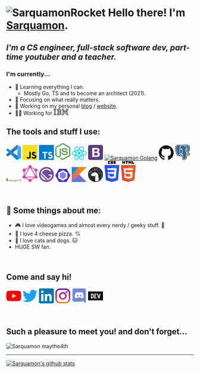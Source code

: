 # <img alt="SarquamonRocket" width="30px" height="auto" src="https://media.giphy.com/media/hpFCIpvGxUKgTfjRKl/giphy.gif"/> Hello there! I'm [Sarquamon][website].

## <em>I'm a CS engineer, full-stack software dev, part-time youtuber and a teacher.</em>

### I'm currently...

- 🌱 Learning everything I can.
  - Mostly Go, TS and to become an architect (2021).
- 🎯 Focusing on what really matters.
- 🌟 Working on my personal [blog][website] / [website][website].
- 👷‍♂️ Working for [<img alt="SarquamonRocket" width="40px" height="auto" src="https://raw.githubusercontent.com/Sarquamon/Sarquamon/master/assets/icons/ibm.svg"/>][ibm]

## The tools and stuff I use:

[<img alt="Sarquamon vscode" width="40rem" height="auto" src="https://raw.githubusercontent.com/Sarquamon/Sarquamon/master/assets/icons/vscode.svg"/>][vscode]
[<img alt="Sarquamon js" width="40rem" height="auto" src="https://raw.githubusercontent.com/Sarquamon/Sarquamon/master/assets/icons/javascript.svg"/>][js]
[<img alt="Sarquamon ts" width="40rem" height="auto" src="https://raw.githubusercontent.com/Sarquamon/Sarquamon/master/assets/icons/typescript.svg"/>][ts]
[<img alt="Sarquamon Nodejs" width="40rem" height="auto" src="https://raw.githubusercontent.com/Sarquamon/Sarquamon/master/assets/icons/nodejs.svg"/>][nodejs]
[<img alt="Sarquamon ReactJs" width="40rem" height="auto" src="https://raw.githubusercontent.com/Sarquamon/Sarquamon/master/assets/icons/react.svg"/>][reactjs]
[<img alt="Sarquamon Bootstrap" width="40rem" height="auto" src="https://raw.githubusercontent.com/Sarquamon/Sarquamon/master/assets/icons/bootstrap.svg"/>][bootstrap]
[<img alt="Sarquamon Golang" width="40rem" height="auto" src="https://raw.githubusercontent.com/Sarquamon/Sarquamon/master/assets/icons/golang.svg"/>][golang]
[<img alt="Sarquamon Github" width="40rem" height="auto" src="https://raw.githubusercontent.com/Sarquamon/Sarquamon/master/assets/icons/github.svg"/>][github]
[<img alt="Sarquamon PostgreSQL" width="40rem" height="auto" src="https://raw.githubusercontent.com/Sarquamon/Sarquamon/master/assets/icons/postgresql.svg"/>][sql]
[<img alt="Sarquamon MongoDB" width="40rem" height="auto" src="https://raw.githubusercontent.com/Sarquamon/Sarquamon/master/assets/icons/mongodb.svg"/>][mongodb]
[<img alt="Sarquamon GraphQL" width="40rem" height="auto" src="https://raw.githubusercontent.com/Sarquamon/Sarquamon/master/assets/icons/graphql.svg"/>][graphql]
[<img alt="Sarquamon Gatsby" width="40rem" height="auto" src="https://raw.githubusercontent.com/Sarquamon/Sarquamon/master/assets/icons/gatsby.svg"/>][gatsby]
[<img alt="Sarquamon eslint" width="40rem" height="auto" src="https://raw.githubusercontent.com/Sarquamon/Sarquamon/master/assets/icons/eslint.svg"/>][eslint]
[<img alt="Sarquamon Kotlin" width="40rem" height="auto" src="https://raw.githubusercontent.com/Sarquamon/Sarquamon/master/assets/icons/kotlin.svg"/>][kotlin]
[<img alt="Sarquamon Deno" width="40rem" height="auto" src="https://raw.githubusercontent.com/Sarquamon/Sarquamon/master/assets/icons/denoland.svg"/>][deno]
[<img alt="Sarquamon CSS3" width="40rem" height="auto" src="https://raw.githubusercontent.com/Sarquamon/Sarquamon/master/assets/icons/css.svg"/>][css]
[<img alt="Sarquamon HTML5" width="40rem" height="auto" src="https://raw.githubusercontent.com/Sarquamon/Sarquamon/master/assets/icons/html.svg"/>][html]

<br/>

## 📖 Some things about me:

- 🎮 I love videogames and almost every nerdy / geeky stuff. 👾
- 🍕 I love 4 cheese pizza. 💘
- 🐶 I love cats and dogs. 🐱
- HUGE SW fan.

<br />

## Come and say hi!

[<img alt="Sarquamon Youtube" width="40rem" height="auto" src="https://raw.githubusercontent.com/Sarquamon/Sarquamon/master/assets/icons/youtube.svg"/>][youtube]
[<img alt="Sarquamon Twitter" width="40rem" height="auto" src="https://raw.githubusercontent.com/Sarquamon/Sarquamon/master/assets/icons/twitter.svg"/>][twitter]
[<img alt="Sarquamon Instagram" width="40rem" height="auto" src="https://raw.githubusercontent.com/Sarquamon/Sarquamon/master/assets/icons/linkedin.svg"/>][linkedin]
[<img alt="Sarquamon Linkedin" width="40rem" height="auto" src="https://raw.githubusercontent.com/Sarquamon/Sarquamon/master/assets/icons/instagram.svg"/>][instagram]
[<img alt="Sarquamon Linkedin" width="40rem" height="auto" src="https://raw.githubusercontent.com/Sarquamon/Sarquamon/master/assets/icons/discord.svg"/>][discord]
[<img alt="Sarquamon Linkedin" width="40rem" height="auto" src="https://raw.githubusercontent.com/Sarquamon/Sarquamon/master/assets/icons/dev-dot-to.svg"/>][devto]

<br />

## Such a pleasure to meet you! and don't forget...

<img aling="right" alt="Sarquamon maythe4th" width="300rem" height="auto" src="https://media.giphy.com/media/iJVFuKZtYrwCpxLtgc/giphy.gif"/>

---

[![Sarquamon's github stats](https://github-readme-stats-eight-zeta.vercel.app/api?username=Sarquamon&show_icons=true&hide_border=true)](https://github.com/anuraghazra/github-readme-stats)

[website]: https://salomonpina.netlify.app/
[twitter]: https://twitter.com/Sarquamon
[youtube]: https://www.youtube.com/channel/UCQWZ0yHcf4zvehMdgjmuHyw
[linkedin]: https://www.linkedin.com/in/salom%C3%B3n-p-67bb31b0/
[instagram]: https://www.instagram.com/sarquamon/
[discord]: https://www.instagram.com/sarquamon/
[ibm]: https://www.instagram.com/sarquamon/
[vscode]: https://code.visualstudio.com/
[js]: https://www.javascript.com/
[ts]: https://www.typescriptlang.org/
[mongodb]: https://www.mongodb.com/
[nodejs]: https://nodejs.org/en/
[html]: https://developer.mozilla.org/en-US/docs/Web/HTML#:~:text=HTML%20(HyperText%20Markup%20Language)%20is,functionality%2Fbehavior%20(JavaScript).
[sql]: https://en.wikipedia.org/wiki/SQL
[deno]: https://deno.land/
[kotlin]: https://kotlinlang.org/
[eslint]: https://eslint.org/
[bootstrap]: https://getbootstrap.com/
[reactjs]: https://reactjs.org/
[gatsby]: gatsbyjs.org
[github]: https://github.com/
[graphql]: https://graphql.org/
[css]: https://developer.mozilla.org/en-US/docs/Web/CSS
[golang]: https://developer.mozilla.org/en-US/docs/Web/CSS
[devto]: https://developer.mozilla.org/en-US/docs/Web/CSS
